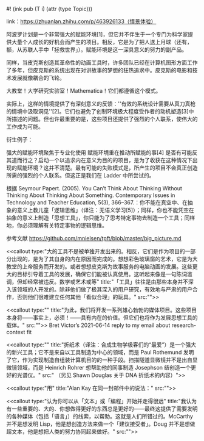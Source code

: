 #! (ink pub (T i) (attr (type Topic)))

link：https://zhuanlan.zhihu.com/p/463926133（情景体验）

阿波罗计划是一个非常强大的赋能环境[1]，但它并不伴生于一个专门为科学家提供大量个人成长的好机会而产生的项目。相反，它是为了把人送上月球（还有，额，从苏联人手中「拯救世界」）。赋能环境是这一深具意义的努力的副产品。

同样，当皮克斯创造其革命性的动画工具时，许多团队已经在计算机图形方面工作了多年，但皮克斯的系统出现在对讲故事的梦想的狂热追求中。皮克斯的电影和技术发展就像耦合的飞轮。

大教堂！大学研究实验室！Mathematica！它们都遵循这个模式。

实际上，这样的情境提供了有深刻意义的反馈：''有效的系统设计需要从真刀真枪的情境中汲取洞见''[2]。它们也避免了创制环境极大程度受作者的动机塑造[3]中所描述的问题。但也许最重要的是，这些项目还提供了强烈的个人联系，使伟大的工作成为可能。

衍生例子：

强大的赋能环境聚焦于专业化使用
赋能环境重在推动所赋能的事[4]
是否有可能反其道而行之？启动一个以追求内在意义为目的的项目，是为了收获在这种情况下出现的赋能环境？这并不清楚。最有可能的失败模式是，所产生的项目不会真正创造所需的强烈的个人联系。但这正是我们在 Ladder 中所尝试的。

根据 Seymour Papert. (2005). You Can’t Think About Thinking Without Thinking About Thinking About Something. Contemporary Issues in Technology and Teacher Education, 5(3), 366–367.：你不能在真空中、在抽象的意义上教儿童「逻辑思维」（译注：无语义学习[5]）；同样，你也不能凭空在抽象的意义上制造「思想工具」，你只能为了思考特定事物去制造一个工具；同样地，你必须理解有关特定事物的逻辑思维。


参考文献
https://github.com/mnielsen/tpft/blob/master/big_picture.md


<<callout type:"大的工具不是被单独开发出来的。相反，它们是作为项目的一部分出现的，是为了其自身的内在原因而完成的。想想彩色玻璃窗的艺术，它是为大教堂的上帝服务而开发的。或者想想皮克斯为故事服务的电脑动画的发展。这些更大的目标引导着工具的发展，确保它们能被认真使用。这听起来像是一句陈词滥调，但却经常被违反。数学或艺术或等" title:"「工具」往往是由那些本身并不深入该领域的人开发的。除非他们做了极其深入的用户研究，有效地与严肃的用户合作，否则他们很难建立任何其他「看似合理」的玩具。" src:"">>
> 
<<callout type:"" title:"为此，我们将开发一系列雄心勃勃的媒体项目。这些项目本身将——事实上，必须！——具有内在的价值。但它们也将作为发展思想工具的载体。" src:"">>
Bret Victor’s 2021-06-14 reply to my email about research-context fit


<<callout type:"" title:"折纸术（译注：合成生物学极客们的“最爱”）是一个强大的新兴工具；它不是来自以工具制造为中心的领域，而是 Paul Rothemund 发明了它，作为实现制造自组装计算机目的的一种手段。扫描隧道显微镜并不是出自显微镜领域，而是 Heinrich Rohrer 想帮助他的同事制造 Josephson 结创造一个更好的光谱仪。" src:" （另见 Shawn Douglas 关于 DNA 折纸术的内容）">>
>
<<callout type:"用" title:"Alan Kay 在同一封邮件中的说法：" src:"">>
>
<<callout type:"认为你可以从「文本」或「编程」开始并走得很远" title:"我认为有一些重要的、大的、你想做得更好的东西总是更好的——最终这提供了需要发明的各种媒体（包括「语言」）的线索，以帮助。这就是人们所错过的。McCarthy 并不是想发明 Lisp，他是想创造方法来做一个「建议接受者」。Doug 并不是想做超文本，他是想把人类的努力协同起来做好。" src:"">>
